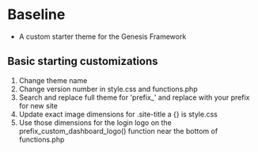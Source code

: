 # Baseline

* A custom starter theme for the Genesis Framework

## Basic starting customizations
1. Change theme name
1. Change version number in style.css and functions.php
1. Search and replace full theme for 'prefix_' and replace with your prefix for new site
1. Update exact image dimensions for .site-title a {} is style.css
1. Use those dimensions for the login logo on the prefix_custom_dashboard_logo() function near the bottom of functions.php